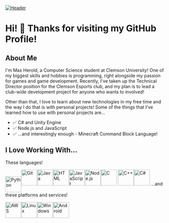 [![Header](https://raw.githubusercontent.com/maxheyn/maxheyn/master/header.png "Header")](https://maxheyn.github.io/)

# Hi! 👋 Thanks for visiting my GitHub Profile!

## About Me

I'm Max Herold, a Computer Science student at Clemson University! One of my biggest skills and hobbies is programming, right alongside my passion for games and game development. Recently, I've taken up the Technical Director position for the Clemson Esports club, and my plan is to lead a club-wide development project for anyone who wants to involved!

Other than that, I love to learn about new technologies in my free time and the way I do that is with personal projects! Some of the things that I've learned how to use with personal projects are...

- ✅ C# and Unity Engine
- ✅ Node.js and JavaScript
- ✅ ...and interestingly enough - Minecraft Command Block Language!

## I Love Working With...

These languages!

<img align='center' src = 'https://github.com/maxheyn/maxheyn/blob/master/resources/python-original.svg' alt='Python' width='50'/><img src = 'https://github.com/maxheyn/maxheyn/blob/master/resources/git-original.svg' alt='Git' width='50'/><img src = 'https://github.com/maxheyn/maxheyn/blob/master/resources/java-original-wordmark.svg' alt='Java' width='50'/><img src = 'https://github.com/maxheyn/maxheyn/blob/master/resources/html5-original-wordmark.svg' alt='HTML' width='50'/><img src = 'https://github.com/maxheyn/maxheyn/blob/master/resources/javascript-original.svg' alt='JavaScript' width='50'/><img src = 'https://github.com/maxheyn/maxheyn/blob/master/resources/nodejs-original.svg' alt='Node.js' width='50'/><img src = 'https://github.com/maxheyn/maxheyn/blob/master/resources/c-original.svg' alt='C' width='50'/>
<img src = 'https://github.com/maxheyn/maxheyn/blob/master/resources/cplusplus-original.svg' alt='C++' width='50'/><img src = 'https://github.com/maxheyn/maxheyn/blob/master/resources/csharp-original.svg' alt='C#' width='50'/>
...and these platforms and services!

<img src = 'https://github.com/maxheyn/maxheyn/blob/master/resources/amazonwebservices-original.svg' alt='AWS' width='50'/><img src = 'https://github.com/maxheyn/maxheyn/blob/master/resources/linux-original.svg' alt='Linux' width='50'/><img src = 'https://github.com/maxheyn/maxheyn/blob/master/resources/windows-original.svg' alt='Windows' width='50'/><img src = 'https://github.com/maxheyn/maxheyn/blob/master/resources/android-original.svg' alt='Android' width='50'/>



<!--
Here are some ideas to get you started:

- 🔭 I’m currently working on ...
- 🌱 I’m currently learning ...
- 👯 I’m looking to collaborate on ...
- 🤔 I’m looking for help with ...
- 💬 Ask me about ...
- 📫 How to reach me: ...
- 😄 Pronouns: ...
- ⚡ Fun fact: ...
-->
